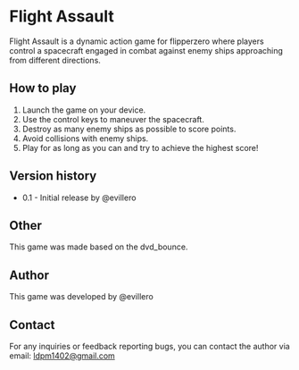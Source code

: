 # Flight Assault

Flight Assault is a dynamic action game for flipperzero where players control a spacecraft engaged in combat against enemy ships approaching from different directions.

## How to play

1. Launch the game on your device.
2. Use the control keys to maneuver the spacecraft.
3. Destroy as many enemy ships as possible to score points.
4. Avoid collisions with enemy ships.
5. Play for as long as you can and try to achieve the highest score!

## Version history

- 0.1 - Initial release by @evillero

## Other

This game was made based on the dvd_bounce.

## Author

This game was developed by @evillero

## Contact

For any inquiries or feedback reporting bugs, you can contact the author via email: ldpm1402@gmail.com
